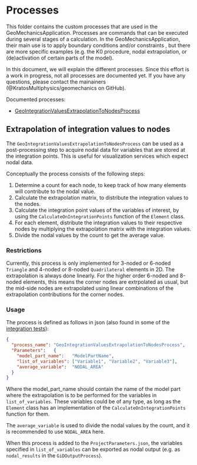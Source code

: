 # Processes
This folder contains the custom processes that are used in the GeoMechanicsApplication. Processes are commands that can be executed during several stages of a calculation. In the GeoMechanicsApplication, their main use is to apply boundary conditions and/or constraints , but there are more specific examples (e.g. the K0 procedure, nodal extrapolation, or (de)activation of certain parts of the model).

In this document, we will explain the different processes. Since this effort is a work in progress, not all processes are documented yet. If you have any questions, please contact the mainainers (@KratosMultiphysics/geomechanics on GitHub).

Documented processes:
- [GeoIntegrationValuesExtrapolationToNodesProcess](#extrapolation-of-integration-values-to-nodes)

## Extrapolation of integration values to nodes
The `GeoIntegrationValuesExtrapolationToNodesProcess` can be used as a post-processing step to acquire nodal data for variables that are stored at the integration points. This is useful for visualization services which expect nodal data.

Conceptually the process consists of the following steps:
1. Determine a count for each node, to keep track of how many elements will contribute to the nodal value.
2. Calculate the extrapolation matrix, to distribute the integration values to the nodes.
3. Calculate the integration point values of the variables of interest, by using the `CalculateOnIntegrationPoints` function of the `Element` class.
4. For each element, distribute the integration values to their respective nodes by multiplying the extrapolation matrix with the integration values.
5. Divide the nodal values by the count to get the average value.

### Restrictions
Currently, this process is only implemented for 3-noded or 6-noded `Triangle` and 4-noded or 8-noded `Quadrilateral` elements in 2D. The extrapolation is always done linearly. For the higher order 6-noded and 8-noded elements, this means the corner nodes are extrpolated as usual, but the mid-side nodes are extrapolated using linear combinations of the extrapolation contributions for the corner nodes.

### Usage
The process is defined as follows in json (also found in some of the [integration tests](../tests/test_integration_node_extrapolation)):
```json
{
  "process_name": "GeoIntegrationValuesExtrapolationToNodesProcess",
  "Parameters":   {
    "model_part_name":   "ModelPartName",
    "list_of_variables": ["Variable1", "Variable2", "Variable3"],
    "average_variable":  "NODAL_AREA"
  }
}
```
Where the model_part_name should contain the name of the model part where the extrapolation is to be performed for the variables in `list_of_variables`. These variables could be of any type, as long as the `Element` class has an implementation of the `CalculateOnIntegrationPoints` function for them.

The `average_variable` is used to divide the nodal values by the count, and it is recommended to use `NODAL_AREA` here.

When this process is added to the `ProjectParameters.json`, the variables specified in `list_of_variables` can be exported as nodal output (e.g. as `nodal_results` in the `GiDOutputProcess`). 

